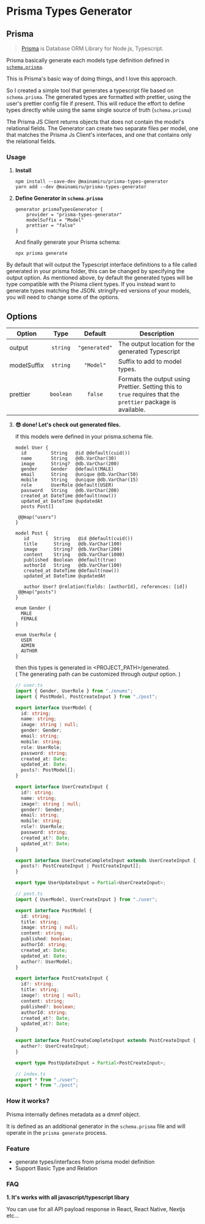 # Prisma Types Generator

## **Prisma**

> [Prisma](https://www.prisma.io/) is Database ORM Library for Node.js, Typescript.

Prisma basically generate each models type definition defined in [`schema.prisma`](https://www.prisma.io/docs/concepts/components/prisma-schema).

This is Prisma's basic way of doing things, and I love this approach.


So I created a simple tool that generates a typescript file based on `schema.prisma`. The generated types are formatted with prettier, using the user's prettier config file if present.
This will reduce the effort to define types directly while using the same single source of truth (`schema.prisma`)

The Prisma JS Client returns objects that does not contain the model's relational fields. The Generator can create two separate files per model, one that matches the Prisma Js Client's interfaces, and one that contains only the relational fields.

### **Usage**

1. **Install**

    ```shell
    npm install --save-dev @mainamiru/prisma-types-generator
    yarn add --dev @mainamiru/prisma-types-generator

    ```

2. **Define Generator in `schema.prisma`**
    ```prisma
    generator prismaTypesGenerator {
        provider = "prisma-types-generator"
        modelSuffix = "Model"
        prettier = "false"
    }
    
    ```
      And finally generate your Prisma schema:

    ```shell
    npx prisma generate
    ```
  By default that will output the Typescript interface definitions to a file called   generated in your prisma folder, this can be changed by specifying the output option.   As mentioned above, by default the generated types will be type compatible with the   Prisma client types. If you instead want to generate types matching the JSON. stringify-ed versions of your models, you will need to change some of the options.

## Options

| **Option**        |                        **Type**                        |                                **Default**                                 | **Description**                                                                                                                                                                                        |
| ----------------- | :----------------------------------------------------: | :------------------------------------------------------------------------: | ------------------------------------------------------------------------------------------------------------------------------------------------------------------------------------------------------ |
| output            |                        `string`                        |                             `"generated"`                              | The output location for the generated Typescript                                                                          |                                                                                                           
| modelSuffix       |                        `string`                        |                                    `"Model"`                                    | Suffix to add to model types.              |                                                                 |
| prettier          |                       `boolean`                        |                                  `false`                                   | Formats the output using Prettier. Setting this to `true` requires that the `prettier` package is available.                                                                                           |       

3. **😎 done! Let's check out generated files.**

      if this models were defined in your prisma.schema file.

    ```prisma
    model User {
      id         String   @id @default(cuid())
      name       String   @db.VarChar(30)
      image      String?  @db.VarChar(200)
      gender     Gender   @default(MALE)
      email      String   @unique @db.VarChar(50)
      mobile     String   @unique @db.VarChar(15)
      role       UserRole @default(USER)
      password   String   @db.VarChar(200)
      created_at DateTime @default(now())
      updated_at DateTime @updatedAt
      posts Post[]

     @@map("users")
    }

    model Post {
       id         String   @id @default(cuid())
       title      String   @db.VarChar(100)
       image      String?  @db.VarChar(200)
       content    String   @db.VarChar(1000)
       published  Boolean  @default(true)
       authorId   String   @db.VarChar(100)
       created_at DateTime @default(now())
       updated_at DateTime @updatedAt

       author User? @relation(fields: [authorId], references: [id])
     @@map("posts")
    }

    enum Gender {
      MALE
      FEMALE
    }

    enum UserRole {
      USER
      ADMIN
      AUTHOR
    }

    ```

      then this types is generated in <PROJECT_PATH>/generated. <br>
      ( The generating path can be customized through _output_ option. )

    ```typescript
    // user.ts
    import { Gender, UserRole } from "./enums";
    import { PostModel, PostCreateInput } from "./post";

    export interface UserModel {
      id: string;
      name: string;
      image: string | null;
      gender: Gender;
      email: string;
      mobile: string;
      role: UserRole;
      password: string;
      created_at: Date;
      updated_at: Date;
      posts?: PostModel[];
    }

    export interface UserCreateInput {
      id?: string;
      name: string;
      image?: string | null;
      gender?: Gender;
      email: string;
      mobile: string;
      role?: UserRole;
      password: string;
      created_at?: Date;
      updated_at?: Date;
    }

    export interface UserCreateCompleteInput extends UserCreateInput {
      posts?: PostCreateInput | PostCreateInput[];
    }

    export type UserUpdateInput = Partial<UserCreateInput>;

    ```

    ```typescript
    // post.ts
    import { UserModel, UserCreateInput } from "./user";

    export interface PostModel {
      id: string;
      title: string;
      image: string | null;
      content: string;
      published: boolean;
      authorId: string;
      created_at: Date;
      updated_at: Date;
      author?: UserModel;
    }

    export interface PostCreateInput {
      id?: string;
      title: string;
      image?: string | null;
      content: string;
      published?: boolean;
      authorId: string;
      created_at?: Date;
      updated_at?: Date;
    }

    export interface PostCreateCompleteInput extends PostCreateInput {
      author?: UserCreateInput;
    }

    export type PostUpdateInput = Partial<PostCreateInput>;

    ```

    ```typescript
    // index.ts
    export * from "./user";
    export * from "./post";

    ```

### **How it works?**

Prisma internally defines metadata as a dmmf object.

It is defined as an additional generator in the `schema.prisma` file and will operate in the `prisma generate` process.

### **Feature**

-   generate types/interfaces from prisma model definition
-   Support Basic Type and Relation

### **FAQ**

**1. It's works with all javascript/typescript libary**

You can use for all API payload response in React, React Native, Nextjs etc...
